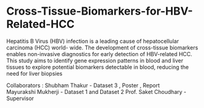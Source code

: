 # Cross-Tissue-Biomarkers-for-HBV-Related-HCC

Hepatitis B Virus (HBV) infection is a leading
cause of hepatocellular carcinoma (HCC) world-
wide. The development of cross-tissue biomarkers
enables non-invasive diagnostics for early detection of HBV-related HCC. This study aims to identify gene expression patterns in blood and liver tissues to explore potential biomarkers detectable in
blood, reducing the need for liver biopsies

Collaborators : Shubham Thakur - Dataset 3 , Poster , Report  
                Mayurakshi Mukherji - Dataset 1 and Dataset 2
                Prof. Saket Choudhary - Supervisor 
                


